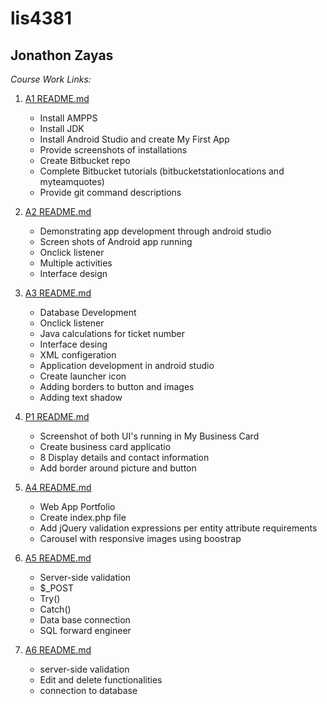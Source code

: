 # lis4381

## Jonathon Zayas

*Course Work Links:*

1. [A1 README.md](a1/README.md "My A1 README.md file")

	* Install AMPPS
	* Install JDK
	* Install Android Studio and create My First App
	* Provide screenshots of installations
	* Create Bitbucket repo
	* Complete Bitbucket tutorials (bitbucketstationlocations and myteamquotes)
	* Provide git command descriptions

2. [A2 README.md](a2/README.md "My A2 README.md file")

	* Demonstrating app development through android studio
	* Screen shots of Android app running
	* Onclick listener
	* Multiple activities 
	* Interface design

3. [A3 README.md](a3/README.md "My A3 README.md file")

	* Database Development
	* Onclick listener
	* Java calculations for ticket number
	* Interface desing
	* XML configeration
	* Application development in android studio
	* Create launcher icon
	* Adding borders to button and images
	* Adding text shadow

4. [P1 README.md](p1/README.md "My P1 README.md file")
	
	* Screenshot of both UI's running in My Business Card
	* Create business card applicatio
	* 	8 Display details and contact information
	* Add border around picture and button

5. [A4 README.md](a4/README.md "My A4 README.md file")

	* Web App Portfolio
	* Create index.php file
	* Add jQuery validation expressions per entity attribute requirements
	* Carousel with responsive images using boostrap

6. [A5 README.md](a5/README.md "My A5 README.md file")
	
	* Server-side validation
	* $_POST
	* Try()
	* Catch()
	* Data base connection
	* SQL forward engineer

7. [A6 README.md](p2/README.md "My P1 README.md file")
	
	* server-side validation
	* Edit and delete functionalities
	* connection to database